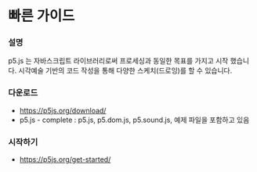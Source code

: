 # 빠른 가이드

### 설명

p5.js 는 자바스크립트 라이브러리로써 프로세싱과 동일한 목표를 가지고 시작 했습니다.
시각예술 기반의 코드 작성을 통해 다양한 스케치(드로잉)를 할 수 있습니다.

### 다운로드

* https://p5js.org/download/
* p5.js - complete : p5.js, p5.dom.js, p5.sound.js, 예제 파일을 포함하고 있음

### 시작하기

* https://p5js.org/get-started/



  